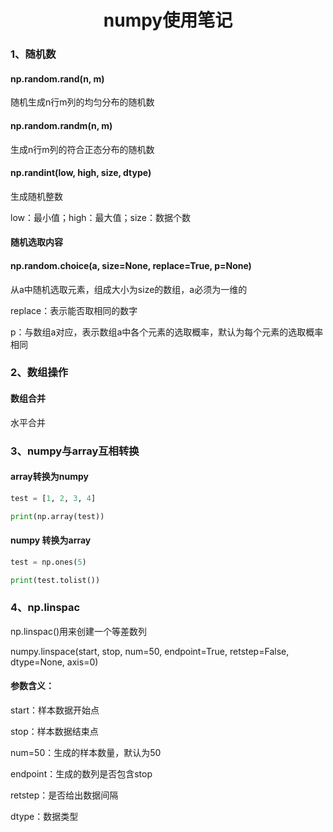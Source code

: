 <center><h1>
  numpy使用笔记
  </h1></center>

### 1、随机数

#### np.random.rand(n, m)

随机生成n行m列的均匀分布的随机数

#### np.random.randm(n, m)

生成n行m列的符合正态分布的随机数

#### np.randint(low, high, size, dtype)

生成随机整数

low：最小值；high：最大值；size：数据个数

#### 随机选取内容

#### np.random.choice(a, size=None, replace=True, p=None)

从a中随机选取元素，组成大小为size的数组，a必须为一维的

replace：表示能否取相同的数字

p：与数组a对应，表示数组a中各个元素的选取概率，默认为每个元素的选取概率相同

### 2、数组操作

#### 数组合并

水平合并

### 3、numpy与array互相转换

#### array转换为numpy

```python
test = [1, 2, 3, 4]

print(np.array(test))
```



#### numpy 转换为array

```python
test = np.ones(5)

print(test.tolist())
```



### 4、np.linspac

np.linspac()用来创建一个等差数列

numpy.linspace(start, stop, num=50, endpoint=True, retstep=False, dtype=None, axis=0)

#### 参数含义：

start：样本数据开始点

stop：样本数据结束点

num=50：生成的样本数量，默认为50

endpoint：生成的数列是否包含stop

retstep：是否给出数据间隔

dtype：数据类型